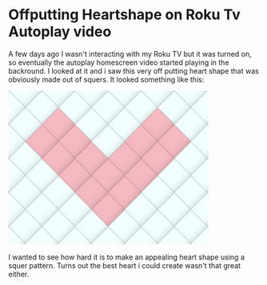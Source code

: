# Offputting Heartshape on Roku Tv Autoplay video

A few days ago I wasn't interacting with my Roku TV but it was turned on, so eventually the autoplay homescreen video started playing in the backround. I looked at it and i saw this very off putting heart shape that was obviously made out of squers. It looked something like this:

<img src="src/assets/heartexample.jpg" alt="Screenshot" width="400"/>

I wanted to see how hard it is to make an appealing heart shape using a squer pattern. Turns out the best heart i could create wasn't that great either. 
